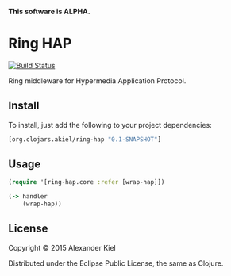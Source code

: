 __This software is ALPHA.__

# Ring HAP

[![Build Status](https://travis-ci.org/alexanderkiel/ring-hap.svg?branch=master)](https://travis-ci.org/alexanderkiel/ring-hap)

Ring middleware for Hypermedia Application Protocol.

## Install

To install, just add the following to your project dependencies:

```clojure
[org.clojars.akiel/ring-hap "0.1-SNAPSHOT"]
```

## Usage

```clojure
(require '[ring-hap.core :refer [wrap-hap]])

(-> handler
    (wrap-hap))
```

## License

Copyright © 2015 Alexander Kiel

Distributed under the Eclipse Public License, the same as Clojure.
